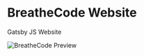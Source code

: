 # BreatheCode Website

Gatsby JS Website


![BreatheCode Preview](https://ucarecdn.com/8bdc6516-2d96-41e1-a58b-4ea9c9b4e7b9/)
